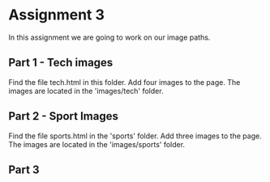 # Assignment 3
In this assignment we are going to work on our image paths.

## Part 1 - Tech images
Find the file tech.html in this folder.  Add four images to the page. The images are located in the 'images/tech' folder.


## Part 2 - Sport Images
Find the file sports.html in the 'sports' folder. Add three images to the page. The images are located in the 'images/sports' folder.  

## Part 3